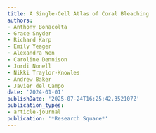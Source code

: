 ```yaml
---
title: A Single-Cell Atlas of Coral Bleaching
authors:
- Anthony Bonacolta
- Grace Snyder
- Richard Karp
- Emily Yeager
- Alexandra Wen
- Caroline Dennison
- Jordi Nonell
- Nikki Traylor-Knowles
- Andrew Baker
- Javier del Campo
date: '2024-01-01'
publishDate: '2025-07-24T16:25:42.352107Z'
publication_types:
- article-journal
publication: '*Research Square*'
---
```

